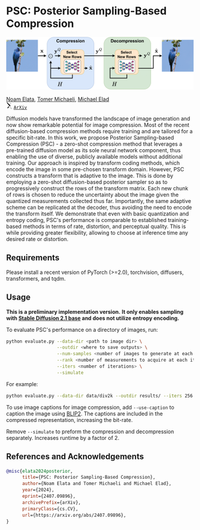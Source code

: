 # PSC: Posterior Sampling-Based Compression
![PSC Diagram](./assets/PSC_compression_Diagram.png)

<a href="https://noamelata.github.io/">Noam Elata</a>, <a href="https://tomer.net.technion.ac.il/">Tomer Michaeli</a>, <a href="https://elad.cs.technion.ac.il/">Michael Elad</a><br>
<img src="./assets/arxiv.svg" style="width:16px;">  [`ArXiv`](https://arxiv.org/abs/2407.09896) <br>


Diffusion models have transformed the landscape of image generation and now show remarkable potential for image compression. Most of the recent diffusion-based compression methods require training and are tailored for a specific bit-rate. In this work, we propose Posterior Sampling-based Compression (PSC) - a zero-shot compression method that leverages a pre-trained diffusion model as its sole neural network component, thus enabling the use of diverse, publicly available models without additional training. Our approach is inspired by transform coding methods, which encode the image in some pre-chosen transform domain. However, PSC constructs a transform that is adaptive to the image. This is done by employing a zero-shot diffusion-based posterior sampler so as to progressively construct the rows of the transform matrix. Each new chunk of rows is chosen to reduce the uncertainty about the image given the quantized measurements collected thus far. Importantly, the same adaptive scheme can be replicated at the decoder, thus avoiding the need to encode the transform itself. We demonstrate that even with basic quantization and entropy coding, PSC's performance is comparable to established training-based methods in terms of rate, distortion, and perceptual quality. This is while providing greater flexibility, allowing to choose at inference time any desired rate or distortion. 

## Requirements
Please install a recent version of PyTorch (>=2.0), torchvision, diffusers, transformers, and tqdm.

## Usage
**This is a preliminary implementation version.**
**It only enables sampling with [Stable Diffusion 2.1 base](https://huggingface.co/stabilityai/stable-diffusion-2-1-base) and does not utilize entropy encoding.** 

To evaluate PSC's performance on a directory of images, run:
```bash
python evaluate.py --data-dir <path to image dir> \
                   --outdir <where to save outputs> \
                   --num-samples <number of images to generate at each iteration> \
                   --rank <number of measurements to acquire at each iteration> \
                   --iters <number of iterations> \
                   --simulate
```

For example:
```bash
python evaluate.py --data-dir data/div2k --outdir results/ --iters 256 --simulate
```
To use image captions for image compression, add `--use-caption` to caption the image using [BLIP2](https://huggingface.co/Salesforce/blip2-opt-2.7b-coco). The captions are included in the compressed representation, increasing the bit-rate.

Remove `--simulate` to preform the compression and decompression separately. Increases runtime by a factor of 2.

## References and Acknowledgements
```BibTeX
@misc{elata2024posterior,
      title={PSC: Posterior Sampling-Based Compression}, 
      author={Noam Elata and Tomer Michaeli and Michael Elad},
      year={2024},
      eprint={2407.09896},
      archivePrefix={arXiv},
      primaryClass={cs.CV},
      url={https://arxiv.org/abs/2407.09896}, 
}
```